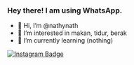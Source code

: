 ### Hey there! I am using WhatsApp.
- 👋 Hi, I’m @nathynath 
- 👀 I’m interested in makan, tidur, berak
- 🌱 I’m currently learning (nothing)

[![Instagram Badge](https://img.shields.io/badge/Instagram-%40ynthanns-ff69b4?logo=instagram)](https://instagram.com/ynthanns)
<!---
kontol
--->
